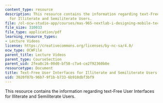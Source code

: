 ```yaml
---
content_type: resource
description: This resource contains the information regarding text-Free User Interfaces
  for Illiterate and Semiliterate Users.
file: /ol-ocw-studio-app/courses/mas-965-nextlab-i-designing-mobile-technologies-for-the-next-billion-users-fall-2008/3020f07b96b79f1bb7336b910dbf3bf9_MITMAS_965F08_Lec12_tc.pdf
file_size: 310033
file_type: application/pdf
learning_resource_types:
- Lecture Videos
license: https://creativecommons.org/licenses/by-nc-sa/4.0/
ocw_type: OCWFile
parent_title: Lecture Videos
parent_type: CourseSection
parent_uid: 2fea8c16-00d0-bf58-c7a4-ce2f92360b8e
resourcetype: Document
title: Text-Free User Interfaces for Illiterate and Semiliterate Users
uid: 3020f07b-96b7-9f1b-b733-6b910dbf3bf9
---
```

This resource contains the information regarding text-Free User Interfaces for Illiterate and Semiliterate Users.